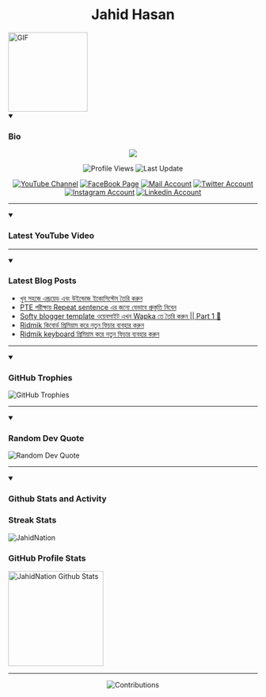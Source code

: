 <h1 align="center">Jahid Hasan</h1>
<img align="center" alt="GIF" height="160px" src="https://i.imgur.com/uhZdH9C.gif" />
<details open>
 <summary><h3>Bio</h3></summary>
<p align="center">
<img src="https://readme-typing-svg.demolab.com/?lines=Every+day%2C+learn+something+new.;Make+mistakes%2C+learn+from+them.;Work+hard%2C+stay+humble%2C+succeed.;Dream+big%2C+take+action%2C+succeed.;Small+steps+lead+to+big+leaps.;Take+action%2C+make+things+happen.&font=Fira%20Code&center=true&width=440&height=45&color=808080&vCenter=true&pause=1000&size=22" />
</p>

<p align="center">
<img alt="Profile Views" title="Profile Views" src="https://komarev.com/ghpvc/?username=jahidnation&style=for-the-badge&color=29bf12"/>
  <img alt="Last Update" title="Last Update" src="https://img.shields.io/github/last-commit/jahidnation/jahidnation?logo=markdown&label=LAST+UPDATE&color=29bf12&style=for-the-badge"/>
</p>
<p align="center">
      <a href="https://youtube.com/@jahidnation">
         <img alt="YouTube Channel" title="YouTube Channel" src="https://img.shields.io/badge/YouTube-%23FF0000.svg?logo=YouTube&logoColor=white"/></a> 
      <a href="https://facebook.com/jahidnation">
         <img alt="FaceBook Page" title="FaceBook Page" src="https://img.shields.io/badge/FaceBook-%234267B2.svg?logo=FaceBook&logoColor=white"/></a>
      <a href="mailto:mail@jahid.eu.org">
         <img alt="Mail Account" title="Mail Account" src="https://img.shields.io/badge/Mail-%23c71610.svg?logo=Gmail&logoColor=white"/></a>
      <a href="https://twitter.com/jahidnation">
         <img alt="Twitter Account" title="Twitter Account" src="https://img.shields.io/badge/Twitter-%231DA1F2.svg?logo=Twitter&logoColor=white"/></a>
      <a href="https://instagram.com/jahidnation">
         <img alt="Instagram Account" title="Instagram Account" src="https://img.shields.io/badge/Instagram-%23E4405F.svg?logo=Instagram&logoColor=white"/></a>
      <a href="https://linkedin.com/in/jahidnation">
         <img alt="Linkedin Account" title="Linkedin Account" src="https://img.shields.io/badge/Linkedin-%230072b1.svg?logo=Linkedin&logoColor=white"/></a>
</p>

---
</details>

<details open>
 <summary><h3>Latest YouTube Video</h3></summary>

<!-- BEGIN VID -->

<!-- END VID -->

---

</details>

<details open>
 <summary><h3>Latest Blog Posts</h3></summary>

<!-- BLOG-POST-LIST:START -->
- [খুব সহজে এন্ড্রয়েড এবং উইন্ডোজ ইকোসিস্টেম তৈরি করুন](https://dev-blog-reader.pantheonsite.io/2024/11/20/%e0%a6%96%e0%a7%81%e0%a6%ac-%e0%a6%b8%e0%a6%b9%e0%a6%9c%e0%a7%87-%e0%a6%8f%e0%a6%a8%e0%a7%8d%e0%a6%a1%e0%a7%8d%e0%a6%b0%e0%a6%af%e0%a6%bc%e0%a7%87%e0%a6%a1-%e0%a6%8f%e0%a6%ac%e0%a6%82-%e0%a6%89/)
- [PTE পরীক্ষায় Repeat sentence এর জন্যে যেভাবে প্রুস্তুতি নিবেন](https://dev-blog-reader.pantheonsite.io/2024/11/20/pte-%e0%a6%aa%e0%a6%b0%e0%a7%80%e0%a6%95%e0%a7%8d%e0%a6%b7%e0%a6%be%e0%a6%af%e0%a6%bc-repeat-sentence-%e0%a6%8f%e0%a6%b0-%e0%a6%9c%e0%a6%a8%e0%a7%8d%e0%a6%af%e0%a7%87-%e0%a6%af%e0%a7%87%e0%a6%ad/)
- [Softy blogger template ওয়েবসাইট এখন Wapka তে তৈরি করুন || Part 1 🔅](https://dev-blog-reader.pantheonsite.io/2024/11/20/softy-blogger-template-%e0%a6%93%e0%a6%af%e0%a6%bc%e0%a7%87%e0%a6%ac%e0%a6%b8%e0%a6%be%e0%a6%87%e0%a6%9f-%e0%a6%8f%e0%a6%96%e0%a6%a8-wapka-%e0%a6%a4%e0%a7%87-%e0%a6%a4%e0%a7%88%e0%a6%b0%e0%a6%bf/)
- [Ridmik কিবোর্ড প্রিমিয়াম করে নতুন ফিচার ব্যবহার করুন](https://dev-blog-reader.pantheonsite.io/2024/11/20/ridmik-%e0%a6%95%e0%a6%bf%e0%a6%ac%e0%a7%8b%e0%a6%b0%e0%a7%8d%e0%a6%a1-%e0%a6%aa%e0%a7%8d%e0%a6%b0%e0%a6%bf%e0%a6%ae%e0%a6%bf%e0%a6%af%e0%a6%bc%e0%a6%be%e0%a6%ae-%e0%a6%95%e0%a6%b0%e0%a7%87-%e0%a6%a8/)
- [Ridmik keyboard প্রিমিয়াম করে নতুন ফিচার ব্যবহার করুন](https://dev-blog-reader.pantheonsite.io/2024/11/20/ridmik-keyboard-%e0%a6%aa%e0%a7%8d%e0%a6%b0%e0%a6%bf%e0%a6%ae%e0%a6%bf%e0%a6%af%e0%a6%bc%e0%a6%be%e0%a6%ae-%e0%a6%95%e0%a6%b0%e0%a7%87-%e0%a6%a8%e0%a6%a4%e0%a7%81%e0%a6%a8-%e0%a6%ab%e0%a6%bf%e0%a6%9a/)
<!-- BLOG-POST-LIST:END -->

---

</details>

<details open>
 <summary><h3>GitHub Trophies</h3></summary>

<img alt="GitHub Trophies" title="GitHub Trophies" src="https://github-profile-trophy.vercel.app/?username=jahidnation&column=8&theme=gruvbox&no-frame=true"/>

---

</details>

<details open>
 <summary><h3>Random Dev Quote</h3></summary>

<img alt="Random Dev Quote" title="Random Dev Quote" src="https://quotes-github-readme.vercel.app/api?type=horizontal&theme=radical"/>

---

</details>

<details open> 
  <summary><h3>Github Stats and Activity</h3></summary>

  <h3>Streak Stats</h3>

  <p>
      <img title="Streak Stats" alt=JahidNation Streak" src="https://streak-stats.demolab.com/?user=jahidnation&theme=monokai-metallian&hide_border=true"/>
  </p>

  <h3>GitHub Profile Stats</h3>
  <p>
  <img alt="JahidNation Github Stats" src="https://denvercoder1-github-readme-stats.vercel.app/api/?username=jahidnation&show_icons=true&include_all_commits=true&count_private=true&theme=react&hide_border=true&bg_color=1F222E&title_color=F85D7F&icon_color=F8D866" height="192px"/>
  </p>

---

<p align="center">
<img alt="Contributions" title="Contributions" src="https://github.com/jahidnation/jahidnation/blob/contributions/snake.svg"/>
</p>
